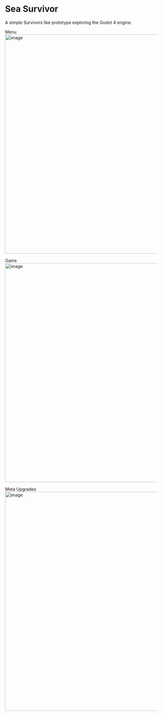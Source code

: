 # Sea Survivor

A simple Survivors like prototype exploring the Godot 4 engine. 

Menu
<img width="1280" height="720" alt="image" src="https://github.com/user-attachments/assets/371ef517-65e0-495f-8e5b-39c2f010cd7d" />

Game
<img width="1280" height="720" alt="image" src="https://github.com/user-attachments/assets/71dc144c-0316-404e-a89f-8387688df26f" />

Meta Upgrades
<img width="1280" height="720" alt="image" src="https://github.com/user-attachments/assets/ef40f06d-50b0-465f-a25b-15684d597c73" />

